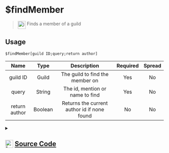 # $findMember
> <img align="top" src="https://upload.wikimedia.org/wikipedia/commons/thumb/e/e4/Infobox_info_icon.svg/160px-Infobox_info_icon.svg.png?20150409153300" alt="image" width="25" height="auto"> Finds a member of a guild
## Usage
```
$findMember[guild ID;query;return author]
```
| Name | Type | Description | Required | Spread
| :---: | :---: | :---: | :---: | :---: |
guild ID | Guild | The guild to find the member on | Yes | No
query | String | The id, mention or name to find | Yes | No
return author | Boolean | Returns the current author id if none found | No | No
<details>
<summary>
    
## <img align="top" src="https://cdn4.iconfinder.com/data/icons/iconsimple-logotypes/512/github-512.png" alt="image" width="25" height="auto">  [Source Code](https://github.com/tryforge/ForgeScript-V2/blob/main/src/native/findMember.ts)
    
</summary>
    
```ts
import noop from "../functions/noop"
import { ArgType, CompiledFunction, NativeFunction, Return } from "../structures"

export const MemberMentionCharRegex = /[<>@]/g

export default new NativeFunction({
    name: "$findMember",
    version: "1.0.0",
    description: "Finds a member of a guild",
    brackets: true,
    args: [
        {
            name: "guild ID",
            description: "The guild to find the member on",
            type: ArgType.Guild,
            rest: false,
            required: true,
        },
        {
            name: "query",
            description: "The id, mention or name to find",
            rest: false,
            type: ArgType.String,
            required: true,
        },
        {
            name: "return author",
            description: "Returns the current author id if none found",
            rest: false,
            type: ArgType.Boolean,
        },
    ],
    unwrap: true,
    async execute(ctx, [guild, q, rt]) {
        const id = q.replace(MemberMentionCharRegex, "")

        if (CompiledFunction.IdRegex.test(id)) {
            const m = await guild.members.fetch(id).catch(noop)
            if (m) Return.success(m.id)
        }

        q = q.toLowerCase()

        const query = await guild.members
            .search({
                query: q,
            })
            .catch(noop)

        return Return.success(query && query.size ? query.at(0)?.id : rt ? ctx.user?.id : undefined)
    },
})

```
    
</details>